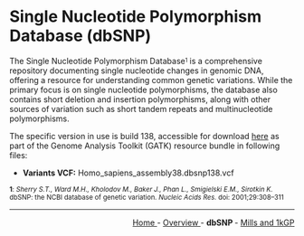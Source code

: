 
# Single Nucleotide Polymorphism Database (dbSNP)

The Single Nucleotide Polymorphism Database<sup><sub>1</sub></sup> is a comprehensive repository documenting single nucleotide changes in genomic DNA, offering a resource for understanding common genetic variations. While the primary focus is on single nucleotide polymorphisms, the database also contains short deletion and insertion polymorphisms, along with other sources of variation such as short tandem repeats and multinucleotide polymorphisms.

The specific version in use is build 138, accessible for download [here](https://console.cloud.google.com/storage/browser/genomics-public-data/resources/broad/hg38/v0/) as part of the Genome Analysis Toolkit (GATK) resource bundle in following files:

- **Variants VCF:** Homo_sapiens_assembly38.dbsnp138.vcf

<sub><b>1</b>: *Sherry S.T., Ward M.H., Kholodov M., Baker J., Phan L., Smigielski E.M., Sirotkin K.* dbSNP: the NCBI database of genetic variation. *Nucleic Acids Res.* doi: 2001;29:308–311</sub>

---

<!-- This section relies on the html links generated by GitHub Pages 
and will not render correctly in Markdown -->
<div style="text-align: right">
    <a href="/pipelines-docs/"> Home </a> -
    <a href="0_Overview.html"> Overview </a> -
    <a> <b> dbSNP </b> </a> -
    <a href="2_Mills_and_1kGP.html"> Mills and 1kGP </a>
</div>